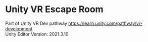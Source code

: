 # Unity VR Escape Room
Part of Unity VR Dev pathway https://learn.unity.com/pathway/vr-development <br />
Unity Editor Version: 2021.3.10
